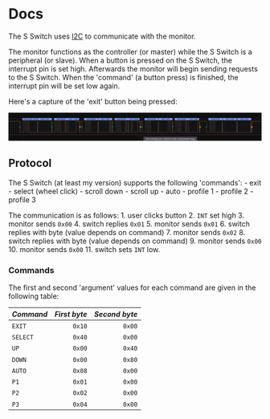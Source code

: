 # Docs

The S Switch uses [I2C](https://en.wikipedia.org/wiki/I%C2%B2C) to communicate with
the monitor.

The monitor functions as the controller (or master) while the S Switch is a peripheral (or slave).
When a button is pressed on the S Switch, the interrupt pin is set high. Afterwards the monitor will
begin sending requests to the S Switch. When the 'command' (a button press) is finished, the interrupt pin
will be set low again.

Here's a capture of the 'exit' button being pressed:

![exit button being pressed](graph.png)

## Protocol

The S Switch (at least my version) supports the following 'commands':
    - exit
    - select (wheel click)
    - scroll down
    - scroll up
    - auto
    - profile 1
    - profile 2
    - profile 3

The communication is as follows:
    1. user clicks button
    2. `INT` set high
    3. monitor sends `0x00`
    4. switch replies `0x01`
    5. monitor sends `0x01`
    6. switch replies with byte (value depends on command)
    7. monitor sends `0x02`
    8. switch replies with byte (value depends on command)
    9. monitor sends `0x00`
    10. monitor sends `0x00`
    11. switch sets `INT` low.

### Commands

The first and second 'argument' values for each command are given in the following table:

| *Command* | *First byte* | *Second byte* |
|-----------|-------------:|--------------:|
| `EXIT`    | `0x10`       | `0x00`        |
| `SELECT`  | `0x40`       | `0x00`        |
| `UP`      | `0x00`       | `0x40`        |
| `DOWN`    | `0x00`       | `0x80`        |
| `AUTO`    | `0x08`       | `0x00`        |
| `P1`      | `0x01`       | `0x00`        |
| `P2`      | `0x02`       | `0x00`        |
| `P3`      | `0x04`       | `0x00`        |